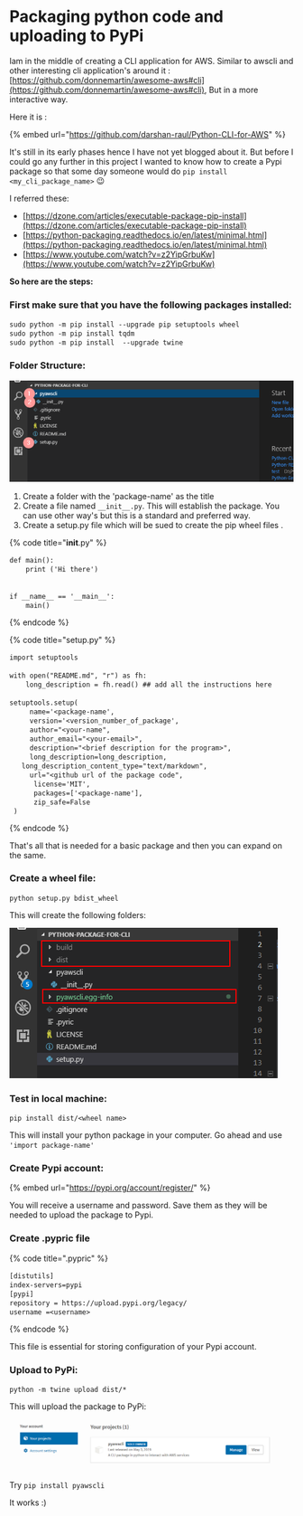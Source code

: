 # Packaging python code and uploading to PyPi

Iam in the middle of creating a CLI application for AWS. Similar to awscli and other interesting cli application's around it :[https://github.com/donnemartin/awesome-aws#cli](https://github.com/donnemartin/awesome-aws#cli), But in a more interactive way.

Here it is :

{% embed url="https://github.com/darshan-raul/Python-CLI-for-AWS" %}

It's still in its early phases hence I have not yet blogged about it. But before I could go any further in this project I wanted to know how to create a Pypi package so that some day someone would do  `pip install <my_cli_package_name>` :wink:&#x20;

I referred these:

* [https://dzone.com/articles/executable-package-pip-install](https://dzone.com/articles/executable-package-pip-install)
* [https://python-packaging.readthedocs.io/en/latest/minimal.html](https://python-packaging.readthedocs.io/en/latest/minimal.html)
* [https://www.youtube.com/watch?v=z2YipGrbuKw](https://www.youtube.com/watch?v=z2YipGrbuKw)

**So here are the steps:**

### &#x20;First make sure that you have the following packages installed:

```
sudo python -m pip install --upgrade pip setuptools wheel
sudo python -m pip install tqdm
sudo python -m pip install  --upgrade twine
```

### &#x20;Folder Structure:

![](<../../../.gitbook/assets/image (34).png>)

1. Create a folder with the 'package-name' as the title
2. Create a file named `__init__.py`. This will establish the package. You can use other way's but this is a standard and preferred way.
3. Create a setup.py file which will be sued to create the pip wheel files .

{% code title="__init__.py" %}
```
def main():
    print ('Hi there')
       

if __name__ == '__main__':
    main()
```
{% endcode %}

{% code title="setup.py" %}
```
import setuptools

with open("README.md", "r") as fh:
    long_description = fh.read() ## add all the instructions here

setuptools.setup(
     name='<package-name',  
     version='<version_number_of_package',
     author="<your-name",
     author_email="<your-email>",
     description="<brief description for the program>",
     long_description=long_description,
   long_description_content_type="text/markdown",
     url="<github url of the package code",
      license='MIT',
      packages=['<package-name'],
      zip_safe=False
 )
```
{% endcode %}

That's all that is needed for a basic package and then you can expand on the same.

### Create a wheel file:

```
python setup.py bdist_wheel
```

This will create the following folders:

![](<../../../.gitbook/assets/image (15).png>)

### Test in local machine:

```
pip install dist/<wheel name>
```

This will install your python package in your computer. Go ahead and use `'import package-name'`

### Create Pypi account:

{% embed url="https://pypi.org/account/register/" %}

You will receive a username and password. Save them as they will be needed to upload the package to Pypi.

### Create .pypric file

{% code title=".pypric" %}
```
[distutils] 
index-servers=pypi
[pypi] 
repository = https://upload.pypi.org/legacy/ 
username =<username>
```
{% endcode %}

This file is essential for storing configuration of your Pypi account.

### Upload to PyPi:

```
python -m twine upload dist/*
```

This will upload the package to PyPi:

![](<../../../.gitbook/assets/image (173).png>)

Try `pip install pyawscli`

It works :)

